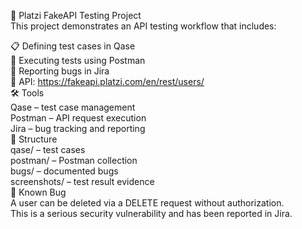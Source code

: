 🧪 Platzi FakeAPI Testing Project  
This project demonstrates an API testing workflow that includes:  

📋 Defining test cases in Qase  
🧪 Executing tests using Postman  
🐞 Reporting bugs in Jira  
🔗 API: https://fakeapi.platzi.com/en/rest/users/  
🛠️ Tools  
Qase – test case management  
Postman – API request execution  
Jira – bug tracking and reporting  
📁 Structure  
qase/ – test cases  
postman/ – Postman collection  
bugs/ – documented bugs  
screenshots/ – test result evidence  
🐞 Known Bug  
A user can be deleted via a DELETE request without authorization.  
This is a serious security vulnerability and has been reported in Jira.  
